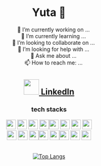 <link rel="stylesheet" href="https://cdn.jsdelivr.net/gh/devicons/devicon@v2.15.1/devicon.min.css">

<div align="center">

# Yuta 👋  

<ul style="list-style: none;">
<li> 🔭 I’m currently working on ...</li>
<li> 🌱 I’m currently learning ...</li>
<li> 👯 I’m looking to collaborate on ...</li>
<li> 🤔 I’m looking for help with ...</li>
<li> 💬 Ask me about ...</li>
<li> 📫 How to reach me: ...</li>
</ul>

## <div style="display:flex; justify-content: center; align-content: center;" > <a href="https://www.linkedin.com/in/yutaokkotsu/"><img src="https://cdn.jsdelivr.net/gh/devicons/devicon/icons/linkedin/linkedin-original.svg" height="40" />&nbsp;LinkedIn</a>  </div> 


### tech stacks

<div style="display:flex; justify-content: center; align-items: center;">
         <div align="center">          
                  <img src="https://cdn.jsdelivr.net/gh/devicons/devicon/icons/python/python-original.svg"  height="25" />
                  <img src="https://cdn.jsdelivr.net/gh/devicons/devicon/icons/javascript/javascript-plain.svg" height="25" />
                  <img src="https://cdn.jsdelivr.net/gh/devicons/devicon/icons/css3/css3-plain.svg"  height="25" /> 
                  <img src="https://cdn.jsdelivr.net/gh/devicons/devicon/icons/html5/html5-plain.svg"  height="25" />          
         </div>
         <div align="center">             
                  <img src="https://cdn.jsdelivr.net/gh/devicons/devicon/icons/react/react-original.svg"  height="25" />
                  <img src="https://cdn.jsdelivr.net/gh/devicons/devicon/icons/express/express-original.svg"  height="25" />
                  <img src="https://cdn.jsdelivr.net/gh/devicons/devicon/icons/nodejs/nodejs-original.svg"  height="25" />
                  <img src="https://cdn.jsdelivr.net/gh/devicons/devicon/icons/django/django-plain.svg"  height="25" />
         </div>
</div>

<div style="display:flex; justify-content: center; align-items: center;">
         <div align="center">           
                <img src="https://cdn.jsdelivr.net/gh/devicons/devicon/icons/illustrator/illustrator-plain.svg" height="25"/>
                <img src="https://cdn.jsdelivr.net/gh/devicons/devicon/icons/photoshop/photoshop-plain.svg" height="25"/>
                <img src="https://cdn.jsdelivr.net/gh/devicons/devicon/icons/premierepro/premierepro-plain.svg" height="25"/>
         </div>
         <div align="center"> 
            <img src="https://cdn.jsdelivr.net/gh/devicons/devicon/icons/bootstrap/bootstrap-plain.svg" height="25" />
            <img src="https://cdn.jsdelivr.net/gh/devicons/devicon/icons/tailwindcss/tailwindcss-plain.svg" height="25" />
         </div>
         <div align="center"> 
                <img src="https://cdn.jsdelivr.net/gh/devicons/devicon/icons/mongodb/mongodb-plain.svg"  height="25" />
                <img src="https://cdn.jsdelivr.net/gh/devicons/devicon/icons/postgresql/postgresql-plain.svg"  height="25" />
                <img src="https://cdn.jsdelivr.net/gh/devicons/devicon/icons/sqlite/sqlite-plain.svg"  height="25" /> 
         </div>
</div>     

<div align="center">

<br>


[![Top Langs](https://github-readme-stats.vercel.app/api/top-langs/?username=yutaokkots&custom_title=Github&theme=transparent&layout=compact&title_color=1d615b&hide=Procfile)](https://github.com/anuraghazra/github-readme-stats)

</div>



<!--
**yutaokkots/yutaokkots** is a ✨ _special_ ✨ repository because its `README.md` (this file) appears on your GitHub profile.
Here are some ideas to get you started:
- 🔭 I’m currently working on ...
- 🌱 I’m currently learning ...
- 👯 I’m looking to collaborate on ...
- 🤔 I’m looking for help with ...
- 💬 Ask me about ...
- 📫 How to reach me: ...
- 😄 Pronouns: ...
- ⚡ Fun fact: ...
-->
